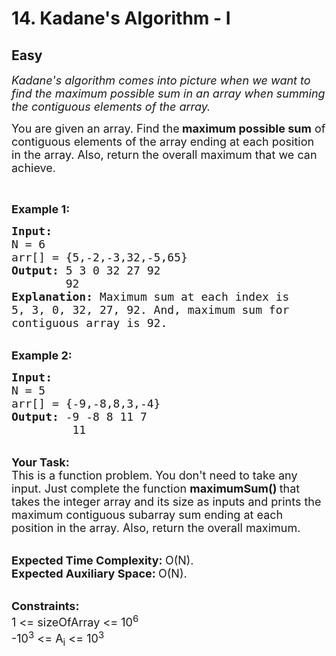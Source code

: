 # 14. Kadane's Algorithm - I
## Easy 
<div class="problem-statement">
                <p></p><p><em><span style="font-size:18px">Kadane's algorithm comes into picture when we want to find the maximum possible sum in an array when summing the contiguous elements of the array.</span></em></p>

<p><span style="font-size:18px">You are given an array.&nbsp;Find the<strong> maximum possible sum</strong> of contiguous elements of the array ending at each position in the array. Also, return the overall maximum that we can achieve.</span></p>

<p>&nbsp;</p>

<p><span style="font-size:18px"><strong>Example 1:</strong></span></p>

<pre><span style="font-size:18px"><strong>Input:
</strong>N = 6
arr[] = {5,-2,-3,32,-5,65}
<strong>Output: </strong>5 3 0 32 27 92
        92<strong>
Explanation: </strong>Maximum sum at each index is
5, 3, 0, 32, 27, 92. And, maximum sum for
contiguous array is 92.
</span></pre>

<p><br>
<span style="font-size:18px"><strong>Example 2:</strong></span></p>

<pre><span style="font-size:18px"><strong>Input:
</strong>N = 5
arr[] = {-9,-8,8,3,-4}
<strong>Output: </strong>-9 -8 8 11 7
&nbsp;        11</span>
</pre>

<p><br>
<span style="font-size:18px"><strong>Your Task:</strong><br>
This is a function problem. You don't need to take any input. Just complete the function <strong>maximumSum()&nbsp;</strong>that takes the integer array and its size as inputs and prints the maximum contiguous subarray sum ending at each position in the array. Also, return the overall maximum.</span></p>

<p><br>
<span style="font-size:18px"><strong>Expected Time Complexity:&nbsp;</strong>O(N).<br>
<strong>Expected Auxiliary Space:&nbsp;</strong>O(N).</span></p>

<p><br>
<span style="font-size:18px"><strong>Constraints:</strong><br>
1 &lt;= sizeOfArray &lt;= 10<sup>6</sup><br>
-10<sup>3</sup> &lt;= A<sub>i</sub> &lt;= 10<sup>3</sup></span></p>

<p>&nbsp;</p>
 <p></p>
            </div>
